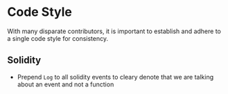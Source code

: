 # Code Style

With many disparate contributors, it is important to establish and adhere to a single code style for consistency.

## Solidity

- Prepend `Log` to all solidity events to cleary denote that we are talking about an event and not a function